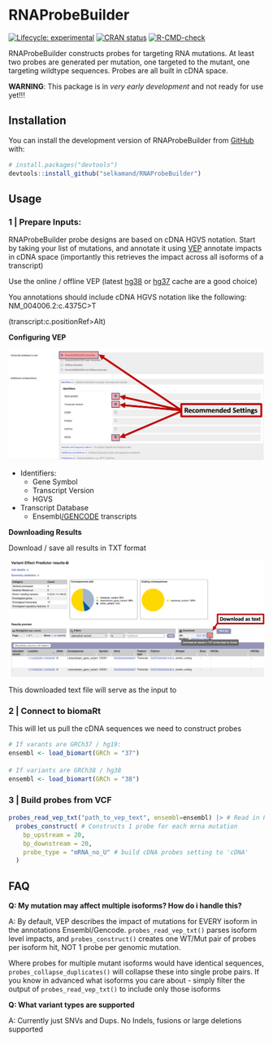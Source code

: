 
<!-- README.md is generated from README.Rmd. Please edit that file -->

# RNAProbeBuilder

<!-- badges: start -->

[![Lifecycle:
experimental](https://img.shields.io/badge/lifecycle-experimental-orange.svg)](https://lifecycle.r-lib.org/articles/stages.html#experimental)
[![CRAN
status](https://www.r-pkg.org/badges/version/RNAProbeBuilder)](https://CRAN.R-project.org/package=RNAProbeBuilder)
[![R-CMD-check](https://github.com/selkamand/RNAProbeBuilder/actions/workflows/R-CMD-check.yaml/badge.svg)](https://github.com/selkamand/RNAProbeBuilder/actions/workflows/R-CMD-check.yaml)

<!-- badges: end -->

RNAProbeBuilder constructs probes for targeting RNA mutations. At least
two probes are generated per mutation, one targeted to the mutant, one
targeting wildtype sequences. Probes are all built in cDNA space.

**WARNING**: This package is in *very early development* and not ready
for use yet!!!

## Installation

You can install the development version of RNAProbeBuilder from
[GitHub](https://github.com/) with:

``` r
# install.packages("devtools")
devtools::install_github("selkamand/RNAProbeBuilder")
```

## Usage

### **1 \| Prepare Inputs:**

RNAProbeBuilder probe designs are based on cDNA HGVS notation. Start by
taking your list of mutations, and annotate it using
[VEP](https://asia.ensembl.org/Tools/VEP) annotate impacts in cDNA space
(importantly this retrieves the impact across all isoforms of a
transcript)

Use the online / offline VEP (latest
[hg38](https://asia.ensembl.org/Tools/VEP) or
[hg37](https://grch37.ensembl.org/Homo_sapiens/Tools/VEP) cache are a
good choice)

You annotations should include cDNA HGVS notation like the following:
NM_004006.2:c.4375C\>T

(transcript:c.positionRef\>Alt)

**Configuring VEP**

![](inst/figs/VepConfig.png)

- Identifiers:
  - Gene Symbol
  - Transcript Version
  - HGVS
- Transcript Database
  - Ensembl<u>/GENCODE</u> transcripts

**Downloading Results**

Download / save all results in TXT format

![](inst/figs/DownloadVepResults.png)

This downloaded text file will serve as the input to

### 2 \| Connect to biomaRt

This will let us pull the cDNA sequences we need to construct probes

``` r
# If varants are GRCh37 / hg19:
ensembl <- load_biomart(GRCh = "37")

# If variants are GRCh38 / hg38
ensembl <- load_biomart(GRCh = "38")
```

### 3 \| Build probes from VCF

``` r
probes_read_vep_txt("path_to_vep_text", ensembl=ensembl) |> # Read in Probe data
  probes_construct( # Constructs 1 probe for each mrna mutation
    bp_upstream = 20, 
    bp_downstream = 20,
    probe_type = "mRNA_no_U" # build cDNA probes setting to 'cDNA'
  ) 
```

## FAQ

**Q: My mutation may affect multiple isoforms? How do i handle this?**

A: By default, VEP describes the impact of mutations for EVERY isoform
in the annotations Ensembl/Gencode. `probes_read_vep_txt()` parses
isoform level impacts, and `probes_construct()` creates one WT/Mut pair
of probes per isoform hit, NOT 1 probe per genomic mutation.

Where probes for multiple mutant isoforms would have identical
sequences, `probes_collapse_duplicates()` will collapse these into
single probe pairs. If you know in advanced what isoforms you care
about - simply filter the output of `probes_read_vep_txt()` to include
only those isoforms

**Q: What variant types are supported**

A: Currently just SNVs and Dups. No Indels, fusions or large deletions
supported
